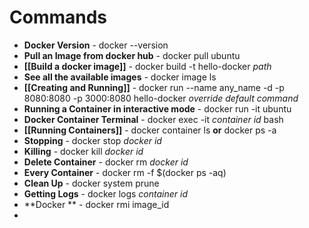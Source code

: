 # Commands
- **Docker Version** - docker --version
- **Pull an Image from docker hub** - docker pull ubuntu
- **[[Build a docker image]]** - docker build -t hello-docker *path*
- **See all the available images** - docker image ls
- **[[Creating and Running]]** - docker run --name any_name -d -p 8080:8080 -p 3000:8080 hello-docker _override default command_
- **Running a Container in interactive mode** - docker run -it ubuntu
- **Docker Container Terminal** - docker exec -it _container id_ bash
- **[[Running Containers]]** - docker container ls __or__ docker ps -a
- **Stopping** - docker stop _docker id_
- **Killing** - docker kill _docker id_
- **Delete Container** - docker rm _docker id_
- **Every Container** - docker rm -f $(docker ps -aq)
- **Clean Up** - docker system prune
- **Getting Logs** - docker logs _container id_
- **Docker **  -  docker rmi image_id
- 